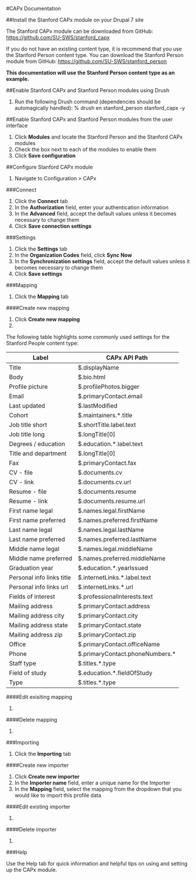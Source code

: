 #CAPx Documentation

##Install the Stanford CAPx module on your Drupal 7 site

The Stanford CAPx module can be downloaded from GitHub: https://github.com/SU-SWS/stanford_capx

If you do not have an existing content type, it is recommend that you use the Stanford Person content type. You can download the Stanford Person module from GitHub: https://github.com/SU-SWS/stanford_person

**This documentation will use the Stanford Person content type as an example.**

##Enable Stanford CAPx and Stanford Person modules using Drush

1. Run the following Drush command (dependencies should be automagically handled): % drush en stanford_person stanford_capx -y

##Enable Stanford CAPx and Stanford Person modules from the user interface

1. Click **Modules** and locate the Stanford Person and the Stanford CAPx modules
2. Check the box next to each of the modules to enable them
3. Click **Save configuration**

##Configure Stanford CAPx module

1. Navigate to Configuration > CAPx

###Connect

1. Click the **Connect** tab
2. In the **Authorization** field, enter your authentication information
3. In the **Advanced** field, accept the default values unless it becomes necessary to change them
4. Click **Save connection settings**

###Settings

1. Click the **Settings** tab
2. In the **Organization Codes** field, click **Sync Now**
3. In the **Synchronization settings** field, accept the default values unless it becomes necessary to change them
4. Click **Save settings**

###Mapping

1. Click the **Mapping** tab

####Create new mapping

1. Click **Create new mapping**
2. 

The following table highlights some commonly used settings for the Stanford People content type:

Label | CAPx API Path
--- | ---
Title |	$.displayName
Body | $.bio.html
Profile picture	| $.profilePhotos.bigger
Email | $.primaryContact.email
Last updated |$.lastModified
Cohort | $.maintainers.*.title
Job title short | $.shortTitle.label.text
Job title long | $.longTitle[0]
Degrees / education | $.education.*.label.text
Title and department | $.longTitle[0]
Fax | $.primaryContact.fax
CV - file | $.documents.cv
CV - link | $.documents.cv.url
Resume - file | $.documents.resume
Resume - link | $.documents.resume.url
First name legal | $.names.legal.firstName
First name preferred | $.names.preferred.firstName
Last name legal | $.names.legal.lastName
Last name preferred | $.names.preferred.lastName
Middle name legal | $.names.legal.middleName
Middle name preferred | $.names.preferred.middleName
Graduation year | $.education.*.yearIssued
Personal info links title | $.internetLinks.*.label.text
Personal info links url | $.internetLinks.*.url
Fields of interest | $.professionalInterests.text
Mailing address | $.primaryContact.address
Mailing address city | $.primaryContact.city
Mailing address state | $.primaryContact.state
Mailing address zip | $.primaryContact.zip
Office | $.primaryContact.officeName
Phone | $.primaryContact.phoneNumbers.*
Staff type | $.titles.*.type
Field of study | $.education.*.fieldOfStudy
Type | $.titles.*.type

####Edit exisiting mapping

1.

####Delete mapping

1. 

###Importing

1. Click the **Importing** tab

####Create new importer

1. Click **Create new importer**
2. In the **Importer name** field, enter a unique name for the Importer
3. In the **Mapping** field, select the mapping from the dropdown that you would like to import this profile data

####Edit existing importer

1.

####Delete importer

1.

###Help

Use the Help tab for quick information and helpful tips on using and setting up the CAPx module.
